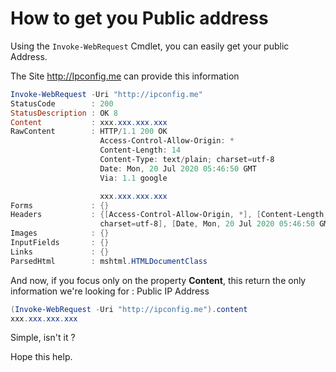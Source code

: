 ﻿# How to get you Public address

Using the ````Invoke-WebRequest```` Cmdlet, you can easily get your public Address.

The Site <http://Ipconfig.me> can provide this information

````powershell
Invoke-WebRequest -Uri "http://ipconfig.me"
StatusCode        : 200
StatusDescription : OK 8
Content           : xxx.xxx.xxx.xxx
RawContent        : HTTP/1.1 200 OK
                    Access-Control-Allow-Origin: *
                    Content-Length: 14
                    Content-Type: text/plain; charset=utf-8
                    Date: Mon, 20 Jul 2020 05:46:50 GMT
                    Via: 1.1 google

                    xxx.xxx.xxx.xxx
Forms             : {}
Headers           : {[Access-Control-Allow-Origin, *], [Content-Length, 14], [Content-Type, text/plain;
                    charset=utf-8], [Date, Mon, 20 Jul 2020 05:46:50 GMT]...}
Images            : {}
InputFields       : {}
Links             : {}
ParsedHtml        : mshtml.HTMLDocumentClass
````

And now, if you focus only on the property **Content**, this return the only information we're looking for : Public IP Address

````powershell
(Invoke-WebRequest -Uri "http://ipconfig.me").content
xxx.xxx.xxx.xxx
````

Simple, isn't it ?

Hope this help.
